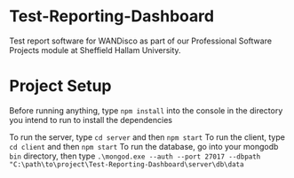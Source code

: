 # Test-Reporting-Dashboard
Test report software for WANDisco as part of our Professional Software Projects module at Sheffield Hallam University.

# Project Setup
Before running anything, type `npm install` into the console in the directory you intend to run to install the dependencies

To run the server, type `cd server` and then `npm start`
To run the client, type `cd client` and then `npm start`
To run the database, go into your mongodb `bin` directory, then type `.\mongod.exe --auth --port 27017 --dbpath "C:\path\to\project\Test-Reporting-Dashboard\server\db\data`
